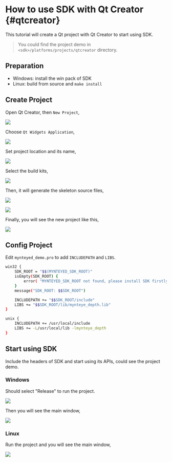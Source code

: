 # How to use SDK with Qt Creator {#qtcreator}

This tutorial will create a Qt project with Qt Creator to start using SDK.

> You could find the project demo in `<sdk>/platforms/projects/qtcreator` directory.

## Preparation

* Windows: install the win pack of SDK
* Linux: build from source and `make install`

## Create Project

Open Qt Creator, then `New Project`,

![](images/projects/qtcreator/new_project.png)

Choose `Qt Widgets Application`,

![](images/projects/qtcreator/new_project2.png)

Set project location and its name,

![](images/projects/qtcreator/new_project3.png)

Select the build kits,

![](images/projects/qtcreator/new_project4.png)

Then, it will generate the skeleton source files,

![](images/projects/qtcreator/new_project5.png)

![](images/projects/qtcreator/new_project6.png)

Finally, you will see the new project like this,

![](images/projects/qtcreator/new_project7.png)

## Config Project

Edit `mynteyed_demo.pro` to add `INCLUDEPATH` and `LIBS`.

```bash
win32 {
    SDK_ROOT = "$$(MYNTEYED_SDK_ROOT)"
    isEmpty(SDK_ROOT) {
        error( "MYNTEYED_SDK_ROOT not found, please install SDK firstly" )
    }
    message("SDK_ROOT: $$SDK_ROOT")

    INCLUDEPATH += "$$SDK_ROOT/include"
    LIBS += "$$SDK_ROOT/lib/mynteye_depth.lib"
}

unix {
    INCLUDEPATH += /usr/local/include
    LIBS += -L/usr/local/lib -lmynteye_depth
}
```

## Start using SDK

Include the headers of SDK and start using its APIs, could see the project demo.

### Windows

Should select "Release" to run the project.

![](images/projects/qtcreator/release_run.png)

Then you will see the main window,

![](images/projects/qtcreator/run_win.png)

### Linux

Run the project and you will see the main window,

![](images/projects/qtcreator/run_linux.png)
